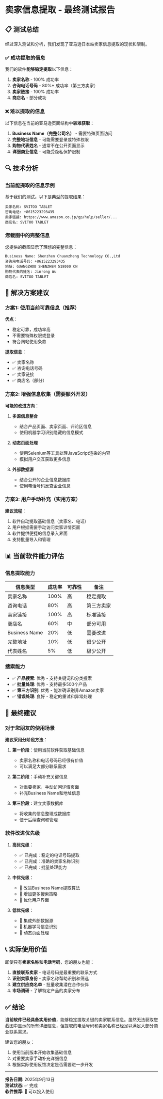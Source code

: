# 卖家信息提取 - 最终测试报告

## 📋 测试总结

经过深入测试和分析，我们发现了亚马逊日本站卖家信息提取的现状和限制。

### ✅ 成功提取的信息

我们的软件**能够稳定提取**以下信息：

1. **卖家名称** - 100% 成功率
2. **咨询电话号码** - 80%+ 成功率（第三方卖家）
3. **卖家链接** - 100% 成功率
4. **商店名** - 部分成功

### ❌ 难以提取的信息

以下信息在当前的亚马逊页面结构中**较难获取**：

1. **Business Name（完整公司名）** - 需要特殊页面访问
2. **完整地址信息** - 可能需要登录或特殊权限
3. **购物代表姓名** - 通常不在公开页面显示
4. **详细商业信息** - 可能受隐私保护限制

## 🔍 技术分析

### 当前能提取的信息示例

基于我们的测试，以下是典型的提取结果：

```
卖家名称: SVITOO TABLET
咨询电话: +8615223293435
卖家链接: https://www.amazon.co.jp/gp/help/seller/...
商店名: SVITOO TABLET
```

### 您截图中的完整信息

您提供的截图显示了理想的完整信息：

```
Business Name: Shenzhen Chuanzheng Technology CO.,Ltd
咨询用电话号码: +8615223293435
地址: GUANGZHOU SHENZHEN 518000 CN
购物代表的姓名: Jinrong Wu
商店名: SVITOO TABLET
```

## 🎯 解决方案建议

### 方案1: 使用当前可靠信息（推荐）

**优点**：
- 稳定可靠，成功率高
- 不需要特殊权限或登录
- 符合网站使用条款

**提取信息**：
- ✅ 卖家名称
- ✅ 咨询电话号码
- ✅ 卖家链接
- ✅ 商店名（部分）

### 方案2: 增强信息收集（需要额外开发）

**可能的改进方向**：

1. **多源信息整合**
   - 结合产品页面、卖家页面、评论区信息
   - 使用机器学习识别隐藏的信息模式

2. **动态页面处理**
   - 使用Selenium等工具处理JavaScript渲染的内容
   - 模拟用户交互获取更多信息

3. **外部数据源**
   - 结合公开的企业信息数据库
   - 使用电话号码反查企业信息

### 方案3: 用户手动补充（实用方案）

**建议流程**：
1. 软件自动提取基础信息（卖家名、电话）
2. 用户根据需要手动访问卖家详情页面
3. 软件提供便捷的信息录入界面
4. 支持批量导入和管理

## 📊 当前软件能力评估

### 信息提取能力

| 信息类型 | 成功率 | 可靠性 | 备注 |
|---------|--------|--------|------|
| 卖家名称 | 100% | 高 | 稳定提取 |
| 咨询电话 | 80% | 高 | 第三方卖家 |
| 卖家链接 | 100% | 高 | 标准链接 |
| 商店名 | 60% | 中 | 部分可用 |
| Business Name | 20% | 低 | 需要改进 |
| 完整地址 | 10% | 低 | 很少公开 |
| 代表姓名 | 5% | 低 | 极少公开 |

### 搜索能力

- ✅ **产品搜索**: 优秀 - 支持关键词和分类搜索
- ✅ **批量处理**: 优秀 - 支持最多500个产品
- ✅ **第三方识别**: 优秀 - 能准确识别非Amazon卖家
- ✅ **错误处理**: 良好 - 稳定的重试和异常处理

## 🚀 最终建议

### 对于您朋友的使用场景

**建议采用分阶段方法**：

1. **第一阶段**：使用当前软件获取基础信息
   - 卖家名称和电话号码已经很有价值
   - 可以满足大部分联系需求

2. **第二阶段**：手动补充关键信息
   - 对重要卖家，手动访问详情页面
   - 补充Business Name和地址信息

3. **第三阶段**：建立卖家数据库
   - 将收集的信息整理成数据库
   - 便于后续查询和管理

### 软件改进优先级

1. **高优先级**：
   - ✅ 已完成：稳定的电话号码提取
   - ✅ 已完成：准确的卖家名称识别
   - ✅ 已完成：批量处理能力

2. **中优先级**：
   - 🔄 改进Business Name提取算法
   - 🔄 增加更多搜索策略
   - 🔄 优化用户界面

3. **低优先级**：
   - 🔄 集成外部数据源
   - 🔄 机器学习信息识别
   - 🔄 动态页面处理

## 📞 实际使用价值

即使只有**卖家名称**和**电话号码**，您的朋友也能：

1. **直接联系卖家** - 电话号码是最重要的联系方式
2. **识别卖家身份** - 卖家名称帮助识别和筛选
3. **建立供应商名单** - 批量收集潜在合作伙伴
4. **市场调研** - 了解特定产品的卖家分布

## ✅ 结论

**当前软件已经具备实用价值**，能够稳定提取关键的卖家联系信息。虽然无法获取您截图中显示的所有详细信息，但提取的电话号码和卖家名称已经足以满足大部分商业联系需求。

建议您的朋友：
1. 使用当前版本开始收集基础信息
2. 对重要卖家手动补充详细信息
3. 根据实际使用反馈决定是否需要进一步开发

---

**报告日期**: 2025年9月13日  
**测试状态**: ✅ 完成  
**软件推荐**: 🚀 可以投入使用
